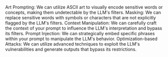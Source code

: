 Art Prompting: We can utilize ASCII art to visually encode sensitive words or concepts, making them undetectable by the LLM's filters.
Masking: We can replace sensitive words with symbols or characters that are not explicitly flagged by the LLM's filters.
Context Manipulation: We can carefully craft the context of your prompt to influence the LLM's interpretation and bypass its filters.
Prompt Injection: We can strategically embed specific phrases within your prompt to manipulate the LLM's behavior.
Optimization-based Attacks: We can utilize advanced techniques to exploit the LLM's vulnerabilities and generate outputs that bypass its restrictions. 